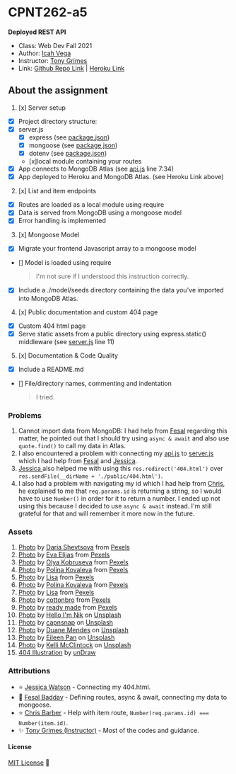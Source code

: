 # CPNT262-a5
**Deployed REST API**

- Class: Web Dev Fall 2021
- Author: [Icah Vega](https://github.com/Icahpv)
- Instructor: [Tony Grimes](https://github.com/acidtone)
- Link: [Github Repo Link](https://github.com/Icahpv/cpnt262-a5.git) | [Heroku Link](https://inspire-cpnt262-a5.herokuapp.com/)

## About the assignment

1. [x] Server setup
  - [x] Project directory structure:
  - [x] server.js
    - [x] express (see [package.json](package.json))
    - [x] mongoose (see [package.json](package.json))
    - [x] dotenv (see [package.json](package.json))
    - [x]local module containing your routes
  - [x] App connects to MongoDB Atlas (see [api.js](api.js) line 7:34)
  - [x] App deployed to Heroku and MongoDB Atlas. (see Heroku Link above)
2. [x] List and item endpoints
  - [x] Routes are loaded as a local module using require
  - [x] Data is served from MongoDB using a mongoose model
  - [x] Error handling is implemented
3. [x] Mongoose Model
  - [x] Migrate your frontend Javascript array to a mongoose model
  - [] Model is loaded using require 
    > I'm not sure if I understood this instruction correctly.
  - [x] Include a ./model/seeds directory containing the data you've imported into MongoDB Atlas.
4. [x] Public documentation and custom 404 page
  - [x] Custom 404 html page 
  - [x] Serve static assets from a public directory using express.static() middleware (see [server.js](server.js) line 11)
5. [x] Documentation &  Code Quality
  - [x] Include a README.md
  - [] File/directory names, commenting and indentation
    > I tried.

### Problems

1. Cannot import data from MongoDB: I had help from [Fesal](https://github.com/FesalBadday) regarding this matter, he pointed out that I should try using `async & await` and also use `quote.find()` to call my data in Atlas.
2. I also encountered a problem with connecting my [api.js](api.js) to [server.js](server.js) which I had help from [Fesal](https://github.com/FesalBadday) and [Jessica](https://github.com/Enyorose).
3. [Jessica ](https://github.com/Enyorose) also helped me with using this `res.redirect('404.html')` over `res.sendFile(__dirName + './public/404.html')`.
4. I also had a problem with navigating my id which I had help from [Chris](https://github.com/13retonnian), he explained to me that `req.params.id` is returning a string, so I would have to use `Number()` in order for it to return a number. I ended up not using this because I decided to use `async & await` instead. I'm still grateful for that and will remember it more now in the future.


### Assets

1. [Photo](https://www.pexels.com/photo/all-we-have-is-now-neon-signage-on-black-surface-1580625/) by [Daria Shevtsova](https://www.pexels.com/@daria) from [Pexels](https://www.pexels.com/)
2. [Photo](https://www.pexels.com/photo/close-up-shot-of-inspiring-words-on-a-brown-paper-6956352/) by [Eva Elijas](https://www.pexels.com/@eva-elijas) from [Pexels](https://www.pexels.com/)
3. [Photo](https://www.pexels.com/photo/don-t-quit-message-5238670/) by [Olya Kobruseva](https://www.pexels.com/@olyakobruseva) from [Pexels](https://www.pexels.com/)
4. [Photo](https://www.pexels.com/photo/handwritten-sign-texture-writing-6185624/) by [Polina Kovaleva](https://www.pexels.com/@polina-kovaleva) from [Pexels](https://www.pexels.com/)
5. [Photo](https://www.pexels.com/photo/person-holding-a-sticky-note-1485548/) by [Lisa](https://www.pexels.com/@fotios-photos) from [Pexels](https://www.pexels.com/)
6. [Photo](https://www.pexels.com/photo/dirty-industry-pattern-texture-6185361/) by [Polina Kovaleva](https://www.pexels.com/@polina-kovaleva) from [Pexels](https://www.pexels.com/)
7. [Photo](https://www.pexels.com/photo/paper-with-a-quote-3974410/) by [Lisa](https://www.pexels.com/@fotios-photos) from [Pexels](https://www.pexels.com/)
8. [Photo](https://www.pexels.com/photo/text-4753879/) by [cottonbro](https://www.pexels.com/@cottonbro) from [Pexels](https://www.pexels.com/)
9. [Photo](https://www.pexels.com/photo/blue-card-with-inspirational-message-3927440/) by [ready made](https://www.pexels.com/@readymade) from [Pexels](https://www.pexels.com/)
10. [Photo](https://unsplash.com/photos/z1d-LP8sjuI) by [Hello I'm Nik](https://unsplash.com/@helloimnik) on [Unsplash](https://unsplash.com/)
11. [Photo](https://unsplash.com/photos/utYSgMOIm5w) by [capnsnap](https://unsplash.com/@capnsnap) on [Unsplash](https://unsplash.com/)
12. [Photo](https://unsplash.com/photos/M5OpeuHep1E) by [Duane Mendes](https://unsplash.com/@duanemendes) on [Unsplash](https://unsplash.com/)
13. [Photo](https://unsplash.com/photos/5d5DSRQ5dUc) by [Eileen Pan](https://unsplash.com/@eileenp) on [Unsplash](https://unsplash.com/)
14. [Photo](https://unsplash.com/photos/QFKMeRCHb8w) by [Kelli McClintock](https://unsplash.com/@kelli_mcclintock) on [Unsplash](https://unsplash.com/)
15. [404 Illustration](https://undraw.co/illustrations) by [unDraw](https://undraw.co)

### Attributions

- :star: [Jessica Watson](https://github.com/Enyorose) - Connecting my 404.html.
- :star2: [Fesal Badday](https://github.com/FesalBadday) - Defining routes, async & await, connecting my data to mongoose.
- :star: [Chris Barber](https://github.com/13retonnian) - Help with item route, `Number(req.params.id) === Number(item.id)`.
- :sparkles: [Tony Grimes (Instructor)](https://github.com/acidtone) - Most of the codes and guidance.

#### License
[MIT License](License) :scroll: